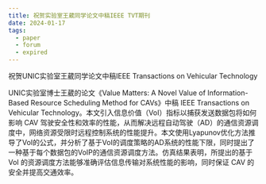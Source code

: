 ```yaml
---
title: 祝贺实验室王葳同学论文中稿IEEE TVT期刊
date: 2024-01-17
tags:
  - paper
  - forum
  - expired
---
```


祝贺UNIC实验室王葳同学论文中稿IEEE Transactions on Vehicular Technology

<!--more-->

UNIC实验室博士王葳的论文《Value Matters: A Novel Value of Information-Based Resource Scheduling Method for CAVs》中稿 IEEE Transactions on Vehicular Technology。本文引入信息价值（VoI）指标以捕获发送数据包将如何影响 CAV 驾驶安全性和效率的性能，从而解决远程自动驾驶（AD）的通信资源调度中，网络资源受限时远程控制系统的性能提升。本文使用Lyapunov优化方法推导了VoI的公式，并分析了基于VoI的调度策略的AD系统的性能下限，同时提出了一种基于每个数据包的VoIP的通信资源调度方法。仿真结果表明，所提出的基于 VoI 的资源调度方法能够准确评估信息传输对系统性能的影响，同时保证 CAV 的安全并提高交通效率。
